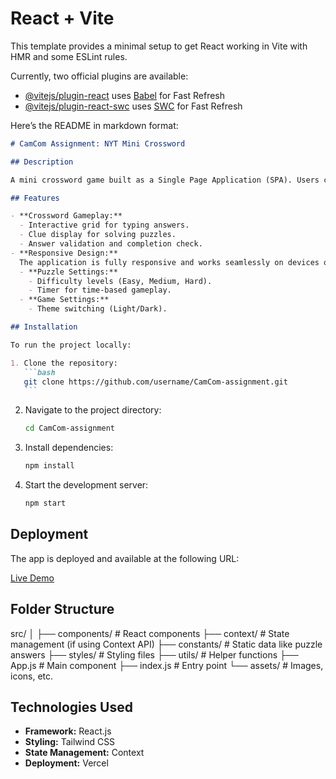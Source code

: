 # React + Vite

This template provides a minimal setup to get React working in Vite with HMR and some ESLint rules.

Currently, two official plugins are available:

- [@vitejs/plugin-react](https://github.com/vitejs/vite-plugin-react/blob/main/packages/plugin-react/README.md) uses [Babel](https://babeljs.io/) for Fast Refresh
- [@vitejs/plugin-react-swc](https://github.com/vitejs/vite-plugin-react-swc) uses [SWC](https://swc.rs/) for Fast Refresh

Here’s the README in markdown format:

````markdown
# CamCom Assignment: NYT Mini Crossword

## Description

A mini crossword game built as a Single Page Application (SPA). Users can solve crossword puzzles with interactive settings.

## Features

- **Crossword Gameplay:**
  - Interactive grid for typing answers.
  - Clue display for solving puzzles.
  - Answer validation and completion check.
- **Responsive Design:**  
  The application is fully responsive and works seamlessly on devices of all screen sizes, including mobile, tablet, and desktop.
  - **Puzzle Settings:**
    - Difficulty levels (Easy, Medium, Hard).
    - Timer for time-based gameplay.
  - **Game Settings:**
    - Theme switching (Light/Dark).

## Installation

To run the project locally:

1. Clone the repository:
   ```bash
   git clone https://github.com/username/CamCom-assignment.git
   ```
````

2. Navigate to the project directory:
   ```bash
   cd CamCom-assignment
   ```
3. Install dependencies:
   ```bash
   npm install
   ```
4. Start the development server:
   ```bash
   npm start
   ```

## Deployment

The app is deployed and available at the following URL:

[Live Demo](https://mini-crossword-jade.vercel.app/)

## Folder Structure

src/
│
├── components/ # React components
├── context/ # State management (if using Context API)
├── constants/ # Static data like puzzle answers
├── styles/ # Styling files
├── utils/ # Helper functions
├── App.js # Main component
├── index.js # Entry point
└── assets/ # Images, icons, etc.

## Technologies Used

- **Framework:** React.js
- **Styling:** Tailwind CSS
- **State Management:** Context
- **Deployment:** Vercel

